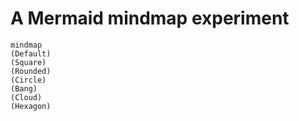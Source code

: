 # A Mermaid mindmap experiment

```mermaid
mindmap
(Default)
(Square)
(Rounded)
(Circle)
(Bang)
(Cloud)
(Hexagon)
```
